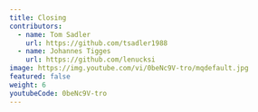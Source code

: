 ```yaml
---
title: Closing
contributors:
  - name: Tom Sadler
    url: https://github.com/tsadler1988
  - name: Johannes Tigges
    url: https://github.com/lenucksi
image: https://img.youtube.com/vi/0beNc9V-tro/mqdefault.jpg
featured: false
weight: 6
youtubeCode: 0beNc9V-tro
---
```

<!--- This file autogenerated from https://github.com/InnerSourceCommons/InnerSourceLearningPath/blob/master/scripts/generate_learning_path_markdown.js -->